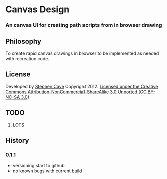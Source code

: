 

# 	Canvas Design
### An canvas UI for creating path scripts from in browser drawing

## 	Philosophy
To create rapid canvas drawings in browser to be implemented as needed with recreation code.

## 	License
Developed by [Stephen Cave](sccave@gmail.com) Copyright 2012.
[Licensed under the Creative Commons Attribution-NonCommercial-ShareAlike 3.0 Unported (CC BY-NC-SA 3.0)](http://http://creativecommons.org/licenses/by-nc-sa/3.0/)

##	TODO
1.	LOTS

## 	History
### 0.1.1
* 	versioning start to github
* 	no known bugs with current build
